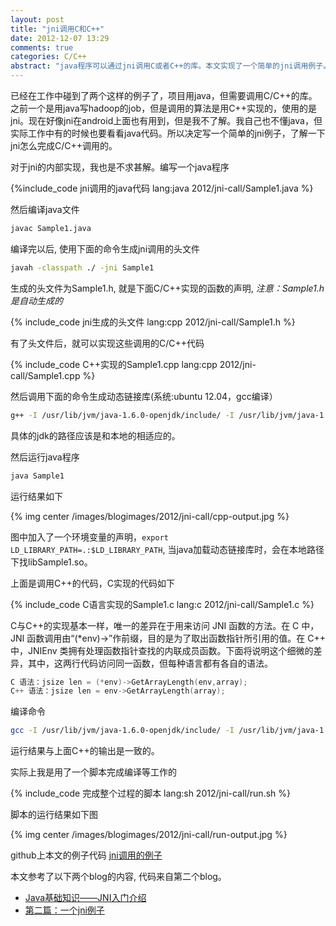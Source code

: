 ```yaml
---
layout: post
title: "jni调用C和C++"
date: 2012-12-07 13:29
comments: true
categories: C/C++ 
abstract: "java程序可以通过jni调用C或者C++的库。本文实现了一个简单的jni调用例子。"
---
```


已经在工作中碰到了两个这样的例子了，项目用java，但需要调用C/C++的库。之前一个是用java写hadoop的job，但是调用的算法是用C++实现的，使用的是jni。现在好像jni在android上面也有用到，但是我不了解。我自己也不懂java，但实际工作中有的时候也要看看java代码。所以决定写一个简单的jni例子，了解一下jni怎么完成C/C++调用的。

<!-- more -->

对于jni的内部实现，我也是不求甚解。编写一个java程序

{%include_code jni调用的java代码 lang:java 2012/jni-call/Sample1.java %}

然后编译java文件

``` bash
javac Sample1.java
```

编译完以后, 使用下面的命令生成jni调用的头文件

``` bash
javah -classpath ./ -jni Sample1
```

生成的头文件为Sample1.h, 就是下面C/C++实现的函数的声明, <em> 注意：Sample1.h是自动生成的</em>

{% include_code jni生成的头文件 lang:cpp 2012/jni-call/Sample1.h %}

有了头文件后，就可以实现这些调用的C/C++代码

{% include_code C++实现的Sample1.cpp lang:cpp 2012/jni-call/Sample1.cpp %}

然后调用下面的命令生成动态链接库(系统:ubuntu 12.04，gcc编译）

``` bash
g++ -I /usr/lib/jvm/java-1.6.0-openjdk/include/ -I /usr/lib/jvm/java-1.6.0-openjdk/include/linux/ Sample1.cpp -fPIC -shared -o libSample1.so
```

具体的jdk的路径应该是和本地的相适应的。

然后运行java程序

``` bash 
java Sample1
```

运行结果如下

{% img center /images/blogimages/2012/jni-call/cpp-output.jpg %}

图中加入了一个环境变量的声明，`export LD_LIBRARY_PATH=.:$LD_LIBRARY_PATH`, 当java加载动态链接库时，会在本地路径下找libSample1.so。

上面是调用C++的代码，C实现的代码如下

{% include_code C语言实现的Sample1.c lang:c 2012/jni-call/Sample1.c %}

C与C++的实现基本一样，唯一的差异在于用来访问 JNI 函数的方法。在 C 中，JNI 函数调用由“(*env)->”作前缀，目的是为了取出函数指针所引用的值。在 C++ 中，JNIEnv 类拥有处理函数指针查找的内联成员函数。下面将说明这个细微的差异，其中，这两行代码访问同一函数，但每种语言都有各自的语法。

``` c
C 语法：jsize len = (*env)->GetArrayLength(env,array);
C++ 语法：jsize len = env->GetArrayLength(array);
```

编译命令

``` bash
gcc -I /usr/lib/jvm/java-1.6.0-openjdk/include/ -I /usr/lib/jvm/java-1.6.0-openjdk/include/linux/ Sample1.c -fPIC -shared -o libSample1.so
```

运行结果与上面C++的输出是一致的。

实际上我是用了一个脚本完成编译等工作的

{% include_code 完成整个过程的脚本 lang:sh 2012/jni-call/run.sh %}

脚本的运行结果如下图

{% img center /images/blogimages/2012/jni-call/run-output.jpg %}

github上本文的例子代码 [jni调用的例子](https://github.com/andrewliu117/test/tree/master/cpp_test/jni)

本文参考了以下两个blog的内容, 代码来自第二个blog。

* [Java基础知识——JNI入门介绍](http://www.cnblogs.com/hoys/archive/2011/09/30/2196290.html)
* [第二篇：一个jni例子](http://blog.sina.com.cn/s/blog_60c8379d01015epl.html)

